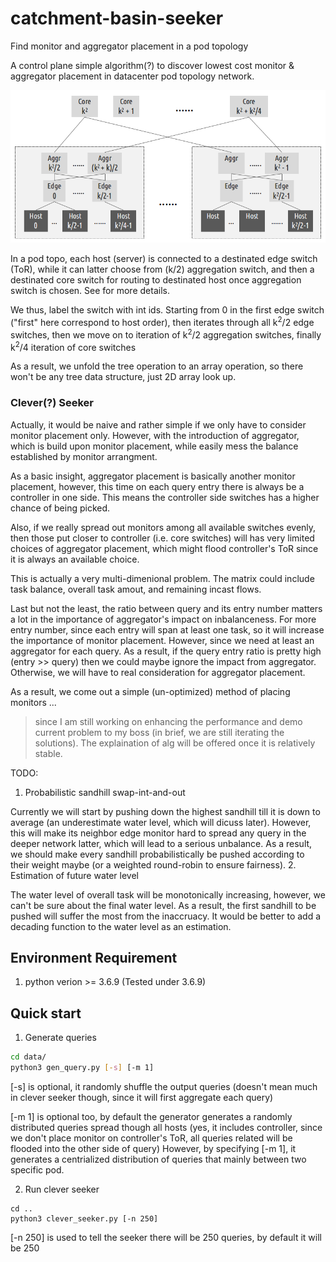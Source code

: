 # catchment-basin-seeker
Find monitor and aggregator placement in a pod topology

A control plane simple algorithm(?) to discover lowest cost monitor &
aggregator placement in datacenter pod topology network.

![Pod Topo](/image/pod-topo.png)

In a pod topo, each host (server) is connected to a destinated edge switch (ToR), while
it can latter choose from (k/2) aggregation switch, and then a destinated core switch
for routing to destinated host once aggregation switch is chosen. See []() for more
details.

We thus, label the switch with int ids. Starting from 0 in the first edge switch ("first"
here correspond to host order), then iterates through all k<sup>2</sup>/2 edge
switches, then we move on to iteration of k<sup>2</sup>/2 aggregation switches,
finally k<sup>2</sup>/4 iteration of core switches

As a result, we unfold the tree operation to an array operation, so there won't be any
tree data structure, just 2D array look up.

### Clever(?) Seeker
Actually, it would be naive and rather simple if we only have to consider monitor
placement only. However, with the introduction of aggregator, which is build upon
monitor placement, while easily mess the balance established by monitor arrangment.

As a basic insight, aggregator placement is basically another monitor placement,
however, this time on each query entry there is always be a controller in one side.
This means the controller side switches has a higher chance of being picked.

Also, if we really spread out monitors among all available switches evenly, then those
put closer to controller (i.e. core switches) will has very limited choices of aggregator
placement, which might flood controller's ToR since it is always an available choice.

This is actually a very multi-dimenional problem. The matrix could include task balance,
overall task amout, and remaining incast flows.

Last but not the least, the ratio between query and its entry number matters a lot in
the importance of aggregator's impact on inbalanceness. For more entry number, since
each entry will span at least one task, so it will increase the importance of monitor
placement. However, since we need at least an aggregator for each query. As a result,
if the query entry ratio is pretty high (entry >>  query) then we could maybe ignore
the impact from aggregator. Otherwise, we will have to real consideration for aggregator
placement.

As a result, we come out a simple (un-optimized) method of placing monitors ...

> since I am still working on enhancing the performance and demo current problem to
my boss (in brief, we are still iterating the solutions). The explaination of alg will be
offered once it is relatively stable.


TODO:
1. Probabilistic sandhill swap-int-and-out

Currently we will start by pushing down the highest sandhill till it is down to average
(an underestimate water level, which will dicuss later). However, this will make its neighbor
edge monitor hard to spread any query in the deeper network latter, which will lead to
a serious unbalance.
As a result, we should make every sandhill probabilistically be pushed according to their
weight maybe (or a weighted round-robin to ensure fairness).
2. Estimation of future water level

The water level of overall task will be monotonically increasing, however, we can't be sure
about the final water level. As a result, the first sandhill to be pushed will suffer the most
from the inaccruacy.
It would be better to add a decading function to the water level as an estimation.

## Environment Requirement
1. python verion >= 3.6.9 (Tested under 3.6.9)

## Quick start
1. Generate queries
```sh
cd data/
python3 gen_query.py [-s] [-m 1]
```

[-s] is optional, it randomly shuffle the output queries (doesn't mean much in clever
seeker though, since it will first aggregate each query)

[-m 1] is optional too, by default the generator generates a randomly distributed queries
spread though all hosts (yes, it includes controller, since we don't place monitor on
controller's ToR, all queries related will be flooded into the other side of query)
However, by specifying [-m 1], it generates a centrialized distribution of queries that
mainly between two specific pod.

2. Run clever seeker
```
cd ..
python3 clever_seeker.py [-n 250]
```

[-n 250] is used to tell the seeker there will be 250 queries, by default it will be 250

